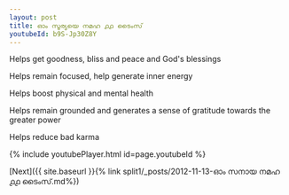 ```yaml
---
layout: post
title: ഓം സൂര്യയെ നമഹ ൧൧ ടൈംസ്
youtubeId: b9S-Jp30Z8Y
---
```

 
 
Helps get goodness, bliss and peace and God's blessings
 
Helps remain focused, help generate inner energy 
 
Helps boost physical and mental health 
 
Helps remain grounded and generates a sense of gratitude towards the greater power 
 
Helps reduce bad karma
 
 
 
 


{% include youtubePlayer.html id=page.youtubeId %}
 
[Next]({{ site.baseurl }}{% link  split1/_posts/2012-11-13-ഓം സനായ നമഹ ൧൧ ടൈംസ്.md%})
 
